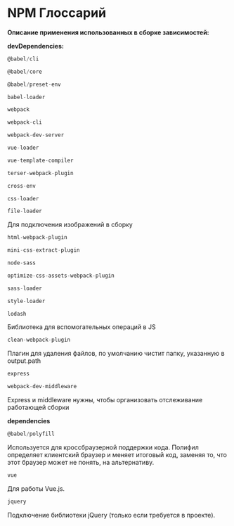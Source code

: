 # NPM Глоссарий
**Описание применения использованных в сборке зависимостей:**

**devDependencies:**
```javascript
@babel/cli
``` 
```javascript
@babel/core
``` 
```javascript
@babel/preset-env
``` 
```javascript
babel-loader
``` 
```javascript
webpack
``` 
```javascript
webpack-cli
``` 
```javascript
webpack-dev-server

``` 
```javascript
vue-loader
``` 
```javascript
vue-template-compiler
``` 
```javascript
terser-webpack-plugin
``` 
```javascript
cross-env
``` 
```javascript
css-loader
``` 
```javascript
file-loader
``` 
Для подключения изображений в сборку
```javascript
html-webpack-plugin
``` 
```javascript
mini-css-extract-plugin
``` 
```javascript
node-sass
``` 
```javascript
optimize-css-assets-webpack-plugin
```
```javascript
sass-loader
``` 
```javascript
style-loader
``` 
```javascript
lodash
``` 
Библиотека для вспомогательных операций в JS
```javascript
clean-webpack-plugin
```
Плагин для удаления файлов, по умолчанию чистит папку, указанную в output.path
```javascript
express
```
```javascript
webpack-dev-middleware
```
Express и middleware нужны, чтобы организовать отслеживание работающей сборки

 
**dependencies**
```javascript
@babel/polyfill
```
Используется для кроссбраузерной поддержки кода. Полифил определяет клиентский браузер и меняет итоговый код, заменяя то, что этот браузер может не понять, на альтернативу.

```javascript
vue
```
Для работы Vue.js.

```javascript
jquery
``` 
Подключение библиотеки jQuery (только если требуется в проекте).
